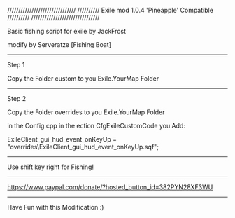 
/////////////////////////////// ////////// Exile mod 1.0.4 'Pineapple' Compatible ////////// ///////////////////////////////

Basic fishing script for exile by JackFrost 

modify by Serveratze [Fishing Boat]

---------------------------------------------------------------------------------

Step 1

Copy the Folder custom to you Exile.YourMap Folder

---------------------------------------------------------------------------------

Step 2

Copy the Folder overrides to you Exile.YourMap Folder

in the Config.cpp in the ection CfgExileCustomCode you Add:

ExileClient_gui_hud_event_onKeyUp = "overrides\ExileClient_gui_hud_event_onKeyUp.sqf";

---------------------------------------------------------------------------------

Use shift key right for Fishing!

---------------------------------------------------------------------------------

https://www.paypal.com/donate/?hosted_button_id=382PYN28XF3WU

---------------------------------------------------------------------------------

Have Fun with this Modification :)
